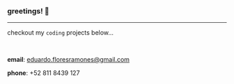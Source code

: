 ### greetings! 🫡
___

checkout my `coding` projects below...

<br>

**email**: eduardo.floresramones@gmail.com

**phone**: +52 811 8439 127
